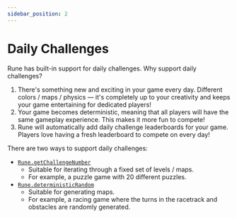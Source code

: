```yaml
---
sidebar_position: 2
---
```


# Daily Challenges

Rune has built-in support for daily challenges. Why support daily challenges?

1. There's something new and exciting in your game every day. Different colors / maps / physics — it's completely up to your creativity and keeps your game entertaining for dedicated players!
2. Your game becomes deterministic, meaning that all players will have the same gameplay experience. This makes it more fun to compete!
3. Rune will automatically add daily challenge leaderboards for your game. Players love having a fresh leaderboard to compete on every day!

There are two ways to support daily challenges:

- [`Rune.getChallengeNumber`](api-reference.md#runegetchallengenumber)
  - Suitable for iterating through a fixed set of levels / maps.
  - For example, a puzzle game with 20 different puzzles.
- [`Rune.deterministicRandom`](api-reference.md#runedeterministicrandom)
  - Suitable for generating maps.
  - For example, a racing game where the turns in the racetrack and obstacles are randomly generated.
